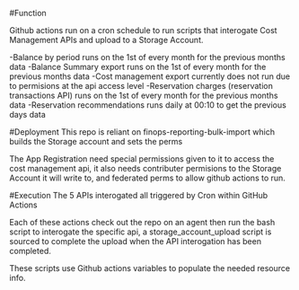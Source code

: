 #Function

Github actions run on a cron schedule to run scripts that interogate Cost Management APIs and upload to a Storage Account.

-Balance by period runs on the 1st of every month for the previous months data
-Balance Summary export runs on the 1st of every month for the previous months data
-Cost management export currently does not run due to permisions at the api access level
-Reservation charges (reservation transactions API) runs on the 1st of every month for the previous months data
-Reservation recommendations runs daily at 00:10 to get the previous days data


#Deployment 
This repo is reliant on finops-reporting-bulk-import which builds the Storage account and sets the perms

The App Registration need special permissions given to it to access the cost management api, it also needs contributer permisions to the Storage Account it will write to, and federated perms to allow github actions to run.

#Execution
The 5 APIs interogated all triggered by Cron within GitHub Actions

Each of these actions check out the repo on an agent then run the bash script to interogate the specific api, a storage_account_upload script is sourced to complete the upload when the API interogation has been completed.

These scripts use Github actions variables to populate the needed resource info.


